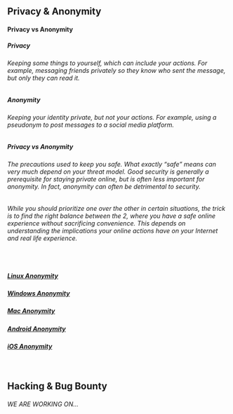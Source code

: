 ## Privacy & Anonymity
#### Privacy vs Anonymity

##### Privacy
###### Keeping some things to yourself, which can include your actions. For example, messaging friends privately so they know who sent the message, but only they can read it. 

##### Anonymity
###### Keeping your identity private, but not your actions. For example, using a pseudonym to post messages to a social media platform.

##### Privacy vs Anonymity
###### The precautions used to keep you safe. What exactly “safe” means can very much depend on your threat model. Good security is generally a prerequisite for staying private online, but is often less important for anonymity. In fact, anonymity can often be detrimental to security.
###### While you should prioritize one over the other in certain situations, the trick is to find the right balance between the 2, where you have a safe online experience without sacrificing convenience. This depends on understanding the implications your online actions have on your Internet and real life experience.



<br>



<h5><a href="https://gcab156.github.io/CyberBank/assets/dir/linux">Linux Anonymity</a></h5>
<h5><a href="https://gcab156.github.io/CyberBank/assets/dir/windows">Windows Anonymity</a></h5>
<h5><a href="https://gcab156.github.io/CyberBank/assets/dir/mac"> Mac Anonymity</a></h5>
<h5><a href="https://gcab156.github.io/CyberBank/assets/dir/android">Android Anonymity</a></h5>
<h5><a href="https://gcab156.github.io/CyberBank/assets/dir/ios">iOS Anonymity</a></h5>



<br>



## Hacking & Bug Bounty
###### WE ARE WORKING ON...
